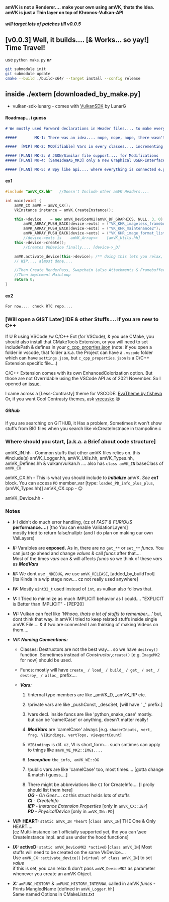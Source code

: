 #### amVK is not a Renderer.... make your own using amVK, thats the Idea. amVK is just a Thin layer on top of Khronos-Vulkan-API

##### will target lots of patches till v0.0.5

## [v0.0.3] Well, it builds.... [& Works... so yay!] Time Travel! 
use  `python make.py`  ***or***
```sh
git submodule init
git submodule update
cmake --build ./build-x64/ --target install --config release
```

## inside ./extern   [downloaded_by_make.py]
- vulkan-sdk-lunarg - comes with [VulkanSDK](https://www.lunarg.com/vulkan-sdk/) by LunarG


#### Roadmap... i guess

```md
# We mostly used Forward declarations in Header files.... to make every file independant of one another

#####        MK-1: There was an idea.... nope, nope, nope, there wasn't! MK1 simply was JustCause4 I needed to divide stuffs into classes & modules & functions, and thats it!

#####  [WIP] MK-2: MOD[ifiable] Vars in every classes.... incrementing some ModVar_n before`malloc` will increase malloced memory.... and DESTRUCTOR won't do anything, theres a `destroy()` func....

##### [PLAN] MK-3: A JSON/Similar file support.... for Modifications
##### [PLAN] MK-4: [SameIdeaAS_MK3] only a new Graphical USER-Interface to create the JSON Files + Link Inputs [such 1 case is SWAPCHAIN, Renderpass, FrameBuffer imageFormat]

##### [PLAN] MK-5: A Bpy like api.... where everything is connected e.g. amVK_CommandPool can store qFamily number its using.... pointers to amVK_DeviceMK2 * such is basic     [But this can increase Memory usage]
```

#### ex1
```cpp
#include "amVK_CX.hh"   //Doesn't Include other amVK Headers....

int main(void) {
    amVK_CX amVK = amVK_CX();
    VkInstance instance = amVK.CreateInstance();

    this->device    = new amVK_DeviceMK2(amVK_DP_GRAPHICS, NULL, 3, 0); //erro if 3rd param  bigger than 0 & you dont make use of that
        amVK_ARRAY_PUSH_BACK(device->exts) = ("VK_KHR_imageless_framebuffer");
        amVK_ARRAY_PUSH_BACK(device->exts) = ("VK_KHR_maintenance2");
        amVK_ARRAY_PUSH_BACK(device->exts) = ("VK_KHR_image_format_list");
        //device->exts is    amVK_Array<>    [amVK_Utils.hh]
    this->device->create();
        //Creates VkDevice finally.... [device->_D]

    amVK.activate_device(this->device); /** doing this lets you relax, cz you dont need to pass amVK_DeviceMK2 to amVK object creations anymore.... */
    // WIP.... almost done....

    //Then Create RenderPass, Swapchain (also Attachments & Framebuffers), CommandBuffers
    //Then implement MainLoop
    return 0;
}
```


#### ex2
```cpp
For now.... check RTC repo....
```

### [Will open a GIST Later]  IDE & other Stuffs....  if you are new to C++
If U R using VSCode /w C/C++ Ext (for VSCode), & you use CMake, you should also install that CMakeTools Extension, or you will need to set includePath & defines in your [c_cpp_proprties.json](https://code.visualstudio.com/docs/cpp/c-cpp-properties-schema-reference) (note: if you open a folder in vscode, that folder a.k.a. the Project can have a `.vscode` folder which can have `settings.json`, but `c_cpp_properties.json` is a C/C++ Extension specific file....)

C/C++ Extension comes with its own EnhancedColorization option. But those are not Overridable using the VSCode API as of 2021 November. So I opened an [issue](https://github.com/microsoft/vscode/issues/135599).

I came across a [Less-Contrasty] theme for VSCODE: [EvaTheme by fisheva](https://github.com/fisheva/Eva-Theme)
Or, if you want Cool Contrasty themes, ask [vrecusko](https://github.com/vrecusko) 😉

##### Github
If you are searching on GITHUB, it Has a problem, Sometimes it won't show stuffs from BIG files when you search like vkCreateInstnace in trampoline.c

### Where should you start, [a.k.a. a Brief about code structure]
amVK_IN.hh - Common stuffs that other amVK files relies on.   this #include(s) amVK_Logger.hh, amVK_Utils.hh, amVK_Types.hh, amVK_Defines.hh & vulkan/vulkan.h .... also has `class amVK_IN` baseClass of `amVK_CX`

amVK_CX.hh - This is what you should include to ***Initialize*** amVK. *See* ***ex1*** block. You can access `PD` member_var [type: `loaded_PD_info_plus_plus`, (amVK_Types.hh)] 
amVK_CX.cpp - 😉

amVK_Device.hh - 


### Notes
- ***I:*** I didn't do much error handling, (cz of *FAST & FURIOUS* **performance....**)  [tho You can enable ValidationLayers] </br> mostly tried to return false/nullptr (and I do plan on making our own ValLayers)

- ***II:*** Varaibles are **exposed.** As in, there are no `get_**` or `set_**` *funcs.* You can just go ahead and change *values* & call *funcs* after that.... </br> Most of the times *vars* can & will affects *funcs* so we think of these *vars* as ***ModVars***

- ***III:*** We dont use `_NDEBUG`, we use `amVK_RELEASE`, [added_by_buildTool] </br>
[its Kinda in a wip stage now.... cz not really used anywhere]

- ***IV:*** Mostly `uint32_t` used instead of `int`, as vulkan also follows that.

- ***V:*** I Tried to minimize as much IMPLICIT behavior as I could.... "EXPLICIT is Better than IMPLICIT" - [PEP20]

- ***VI:*** Vulkan can feel like _'Whooo, thats a lot of stuffs to remember....'_ but, dont think that way. in amVK I tried to keep related stuffs inside single amVK File.... & if two are connected I am thinking of making Videos on them....

- ***VII:*** ***Naming Conventions:*** </br>
  - Classes: Destructors are not the best way.... so we have `destroy()` function. Sometimes instead of *Constructor*,`create()` [e.g. `ImageMK2` for now] should be used.

  - Funcs: mostly will have `create_ / load_ / build_ / get_ / set_ / destroy_ / alloc_` prefix....
           
  - ***Vars:***
    1. \internal type members are like _amVK_D, _amVK_RP etc. </br>
    2. \private vars are like _pushConst, _descSet, [will have ' _' prefix.]</br>
                   
    3. \vars decl. inside funcs are like 'python_snake_case' mostly. </br> but can be 'camelCase' or anything, doesn't matter really!

    4. ***ModVars*** are 'camelCase' always [e.g. `shaderInputs, vert, frag, VIBindings, vertTopo, viewportCount`]
    5. `VIBindings` is dif. cz, VI is short_form.... such smtimes can apply to things like `amVK_WI_MK2::IMGs....`
    6. ***\exception*** `the_info, amVK_WI::OG`

    7. \public vars are like 'camelCase' too, most times.... [gotta change & match I guess....]

    8. There might be abbreviations like `CI` for CreateInfo.... [I prolly should list them here] </br>
        ***OG*** - *Oh Geez...*. cz this struct holds lots of stuffs </br>
        ***CI*** - *CreateInfo*  </br>
        ***IEP*** - *Instance Extension Properties* [only in `amVK_CX::IEP`]</br>
        ***PD*** - *PhysicalDevice* [only in `amVK_IN::PD`] </br>

- ***VIII:*** **HEART:** `static amVK_IN *heart` [`class amVK_IN`]   THE One & Only HEART.... </br>
[cz Multi-instance isn't officially supported yet, tho you can \see CreateInstance impl. and use under the hood functions]

- ***IX:*** **activeD:** `static amVK_DeviceMK2 *activeD` [`class amVK_IN`] Most stuffs will need to be created on the same VkDevice.... </br>
    Use `amVK_CX::activate_device()` [`virtual of class amVK_IN`] to set *value* </br>
    if this is set, you can relax & don't pass `amVK_DeviceMK2` as parameter whenever you create an amVK Object.
    
- ***X:*** `amFUNC_HISTORY` & `amFUNC_HISTORY_INTERNAL` called in amVK *funcs* - Prints MangledName [defined in `amVK_Logger.hh`] </br>
    Same named Options in CMakeLists.txt
             